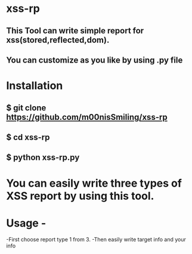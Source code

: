# xss-rp
## This Tool can write simple report for xss(stored,reflected,dom).
## You can customize as you like by using .py file
# Installation
## $ git clone  https://github.com/m00nisSmiling/xss-rp
## $ cd xss-rp
## $ python xss-rp.py
# You can easily write three types of XSS report by using this tool.
# Usage -
-First choose report type 1 from 3.
-Then easily write target info and your info
